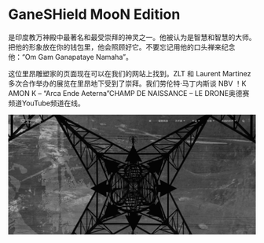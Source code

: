 # GaneSHield MooN Edition

是印度教万神殿中最著名和最受崇拜的神灵之一。他被认为是智慧和智慧的大师。把他的形象放在你的钱包里，他会照顾好它。不要忘记用他的口头禅来纪念他：“Om Gam Ganapataye Namaha”。

这位里昂雕塑家的页面现在可以在我们的网站上找到。ZLT 和 Laurent Martinez 多次合作举办的展览在里昂地下受到了崇拜。我们劳伦特·马丁内斯谈 NBV ！K AMON K – “Arca Ende Aeterna”CHAMP DE NAISSANCE – LE DRONE奥德赛频道YouTube频道在线。

![nft](01.png)


